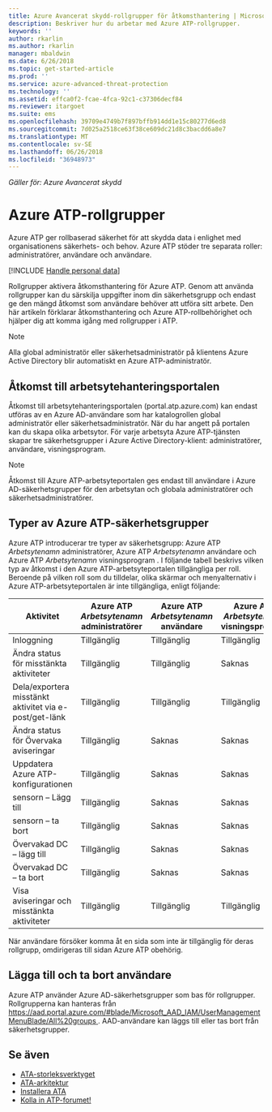 ```yaml
---
title: Azure Avancerat skydd-rollgrupper för åtkomsthantering | Microsoft Docs
description: Beskriver hur du arbetar med Azure ATP-rollgrupper.
keywords: ''
author: rkarlin
ms.author: rkarlin
manager: mbaldwin
ms.date: 6/26/2018
ms.topic: get-started-article
ms.prod: ''
ms.service: azure-advanced-threat-protection
ms.technology: ''
ms.assetid: effca0f2-fcae-4fca-92c1-c37306decf84
ms.reviewer: itargoet
ms.suite: ems
ms.openlocfilehash: 39709e4749b7f897bffb914dd1e15c80277d6ed8
ms.sourcegitcommit: 7d025a2518ce63f38ce609dc21d8c3bacdd6a8e7
ms.translationtype: MT
ms.contentlocale: sv-SE
ms.lasthandoff: 06/26/2018
ms.locfileid: "36948973"
---
```

*Gäller för: Azure Avancerat skydd*




# <a name="azure-atp-role-groups"></a>Azure ATP-rollgrupper

Azure ATP ger rollbaserad säkerhet för att skydda data i enlighet med organisationens säkerhets- och behov. Azure ATP stöder tre separata roller: administratörer, användare och användare. 

[!INCLUDE [Handle personal data](../includes/gdpr-intro-sentence.md)]

Rollgrupper aktivera åtkomsthantering för Azure ATP. Genom att använda rollgrupper kan du särskilja uppgifter inom din säkerhetsgrupp och endast ge den mängd åtkomst som användare behöver att utföra sitt arbete. Den här artikeln förklarar åtkomsthantering och Azure ATP-rollbehörighet och hjälper dig att komma igång med rollgrupper i ATP.

> [!NOTE]
> Alla global administratör eller säkerhetsadministratör på klientens Azure Active Directory blir automatiskt en Azure ATP-administratör.

## <a name="accessing-the-workspace-management-portal"></a>Åtkomst till arbetsytehanteringsportalen

Åtkomst till arbetsytehanteringsportalen (portal.atp.azure.com) kan endast utföras av en Azure AD-användare som har katalogrollen global administratör eller säkerhetsadministratör. När du har angett på portalen kan du skapa olika arbetsytor. För varje arbetsyta Azure ATP-tjänsten skapar tre säkerhetsgrupper i Azure Active Directory-klient: administratörer, användare, visningsprogram. 

> [!NOTE]
> Åtkomst till Azure ATP-arbetsyteportalen ges endast till användare i Azure AD-säkerhetsgrupper för den arbetsytan och globala administratörer och säkerhetsadministratörer.


## <a name="types-of-azure-atp-security-groups"></a>Typer av Azure ATP-säkerhetsgrupper 

Azure ATP introducerar tre typer av säkerhetsgrupp: Azure ATP *Arbetsytenamn* administratörer, Azure ATP *Arbetsytenamn* användare och Azure ATP *Arbetsytenamn* visningsprogram . I följande tabell beskrivs vilken typ av åtkomst i den Azure ATP-arbetsyteportalen tillgängliga per roll. Beroende på vilken roll som du tilldelar, olika skärmar och menyalternativ i Azure ATP-arbetsyteportalen är inte tillgängliga, enligt följande:

|Aktivitet |Azure ATP *Arbetsytenamn* administratörer|Azure ATP *Arbetsytenamn* användare|Azure ATP *Arbetsytenamn* visningsprogram|
|----|----|----|----|
|Inloggning|Tillgänglig|Tillgänglig|Tillgänglig|
|Ändra status för misstänkta aktiviteter|Tillgänglig|Tillgänglig|Saknas|
|Dela/exportera misstänkt aktivitet via e-post/get-länk|Tillgänglig|Tillgänglig|Tillgänglig|
|Ändra status för Övervaka aviseringar|Tillgänglig|Saknas|Saknas|
|Uppdatera Azure ATP-konfigurationen|Tillgänglig|Saknas|Saknas|
|sensorn – Lägg till|Tillgänglig|Saknas|Saknas|
|sensorn – ta bort |Tillgänglig|Saknas|Saknas|
|Övervakad DC – lägg till |Tillgänglig|Saknas|Saknas|
|Övervakad DC – ta bort|Tillgänglig|Saknas|Saknas|
|Visa aviseringar och misstänkta aktiviteter|Tillgänglig|Tillgänglig|Tillgänglig|


När användare försöker komma åt en sida som inte är tillgänglig för deras rollgrupp, omdirigeras till sidan Azure ATP obehörig. 

## <a name="add-and-remove-users"></a>Lägga till och ta bort användare 

Azure ATP använder Azure AD-säkerhetsgrupper som bas för rollgrupper. Rollgrupperna kan hanteras från [ https://aad.portal.azure.com/#blade/Microsoft_AAD_IAM/UserManagementMenuBlade/All%20groups ](https://aad.portal.azure.com/#blade/Microsoft_AAD_IAM/UserManagementMenuBlade/All%20groups). AAD-användare kan läggs till eller tas bort från säkerhetsgrupper. 


## <a name="see-also"></a>Se även
- [ATA-storleksverktyget](http://aka.ms/aatpsizingtool)
- [ATA-arkitektur](atp-architecture.md)
- [Installera ATA](install-atp-step1.md)
- [Kolla in ATP-forumet!](https://aka.ms/azureatpcommunity)

